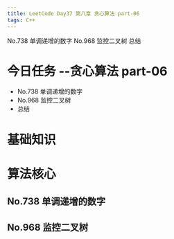```yaml
---
title: LeetCode Day37 第八章 贪心算法 part-06
tags: C++
---
```

No.738 单调递增的数字
No.968 监控二叉树
总结
<!--more-->

# 今日任务 --贪心算法 part-06
- No.738 单调递增的数字
- No.968 监控二叉树
- 总结

# 基础知识

# 算法核心
## No.738 单调递增的数字
## No.968 监控二叉树
